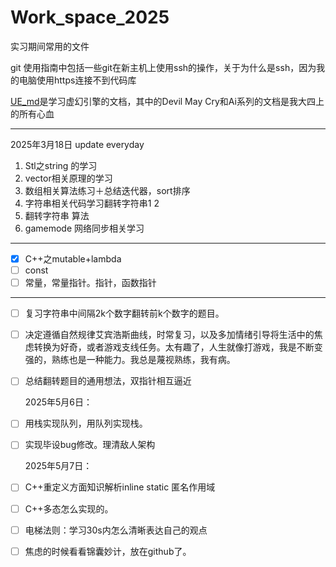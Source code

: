 # Work_space_2025
实习期间常用的文件

git 使用指南中包括一些git在新主机上使用ssh的操作，关于为什么是ssh，因为我的电脑使用https连接不到代码库



[UE_md](UE_md/XMind)是学习虚幻引擎的文档，其中的Devil May Cry和Ai系列的文档是我大四上的所有心血

------

2025年3月18日    update everyday

1. Stl之string 的学习
2. vector相关原理的学习
3. 数组相关算法练习＋总结迭代器，sort排序
4. 字符串相关代码学习翻转字符串1 2 
5. 翻转字符串 算法
6. gamemode 网络同步相关学习

------

- [x] C++之mutable+lambda
- [ ] const
- [ ] 常量，常量指针。指针，函数指针

-----

- [ ] 复习字符串中间隔2k个数字翻转前k个数字的题目。

- [ ] 决定遵循自然规律艾宾浩斯曲线，时常复习，以及多加情绪引导将生活中的焦虑转换为好奇，或者游戏支线任务。太有趣了，人生就像打游戏，我是不断变强的，熟练也是一种能力。我总是蔑视熟练，我有病。

- [ ] 总结翻转题目的通用想法，双指针相互逼近

  2025年5月6日：

- [ ] 用栈实现队列，用队列实现栈。

- [ ] 实现毕设bug修改。理清敌人架构

  2025年5月7日：

- [ ] C++重定义方面知识解析inline static 匿名作用域

- [ ] C++多态怎么实现的。

- [ ] 电梯法则：学习30s内怎么清晰表达自己的观点

- [ ] 焦虑的时候看看锦囊妙计，放在github了。
